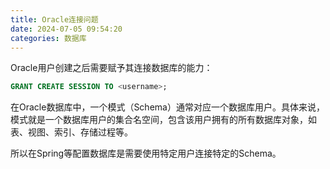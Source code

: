 ```yaml
---
title: Oracle连接问题
date: 2024-07-05 09:54:20
categories: 数据库
---
```

Oracle用户创建之后需要赋予其连接数据库的能力：

```sql
GRANT CREATE SESSION TO <username>;
```

在Oracle数据库中，一个模式（Schema）通常对应一个数据库用户。具体来说，模式就是一个数据库用户的集合名空间，包含该用户拥有的所有数据库对象，如表、视图、索引、存储过程等。

所以在Spring等配置数据库是需要使用特定用户连接特定的Schema。